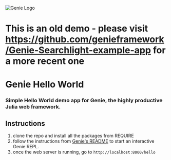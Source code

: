 ![Genie Logo](https://dl.dropboxusercontent.com/s/0dbiza50r63cvvc/genie_logo.png)

# This is an old demo - please visit https://github.com/genieframework/Genie-Searchlight-example-app for a more recent one

# Genie Hello World
### Simple Hello World demo app for Genie, the highly productive Julia web framework.

## Instructions
1. clone the repo and install all the packages from REQUIRE
2. follow the instructions from [Genie's README](https://github.com/essenciary/Genie.jl) to start an interactive Genie REPL.
3. once the web server is running, go to `http://localhost:8000/hello`
